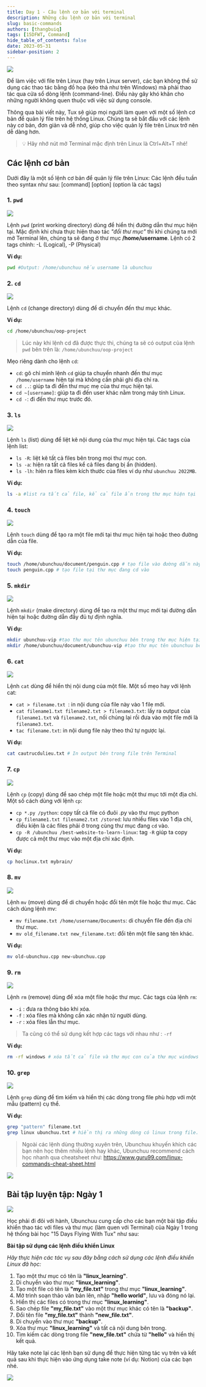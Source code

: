 ```yaml
---
title: Day 1 - Câu lệnh cơ bản với terminal
description: Những câu lệnh cơ bản với terminal
slug: basic-commands
authors: [thangbuiq]
tags: [15DFWT, Command]
hide_table_of_contents: false
date: 2023-05-31
sidebar-position: 2
---
```


![](./static/day1-cover.jpg)

Để làm việc với file trên Linux (hay trên Linux server), các bạn không thể sử dụng các thao tác bằng đồ họa (kéo thả như trên Windows) mà phải thao tác qua cửa sổ dòng lệnh (command-line). Điều này gây khó khăn cho những người không quen thuộc với việc sử dụng console.

Thông qua bài viết này, Tux sẽ giúp mọi người làm quen với một số lệnh cơ bản để quản lý file trên hệ thống Linux. Chúng ta sẽ bắt đầu với các lệnh này cơ bản, đơn giản và dễ nhớ, giúp cho việc quản lý file trên Linux trở nên dễ dàng hơn.

> :bulb: Hãy nhớ nút mở Terminal mặc định trên Linux là Ctrl+Alt+T nhé!



## Các lệnh cơ bản

Dưới đây là một số lệnh cơ bản để quản lý file trên Linux:
Các lệnh đều tuần theo syntax như sau: [command] [option] (option là các tags)

### 1. `pwd`

![](./static/day1-pwd.jpg)

Lệnh `pwd` (print working directory) dùng để hiển thị đường dẫn thư mục hiện tại. Mặc định khi chưa thực hiện thao tác *"đổi thư mục"* thì khi chúng ta mới mở Terminal lên, chúng ta sẽ đang ở thư mục **/home/username**.
Lệnh có 2 tags chính: -L (Logical), -P (Physical)

**Ví dụ:**

```bash
pwd #Output: /home/ubunchuu nếu username là ubunchuu
```

### 2. `cd`

![](./static/day1-cd.jpg)

Lệnh `cd` (change directory) dùng để di chuyển đến thư mục khác.

**Ví dụ:**

```bash
cd /home/ubunchuu/oop-project
```
> Lúc này khi lệnh cd đã được thực thi, chúng ta sẽ có output của lệnh `pwd` bên trên là: `/home/ubunchuu/oop-project`

Mẹo riêng dành cho lệnh `cd`:
- `cd`: gõ chỉ mình lệnh `cd` giúp ta chuyển nhanh đến thư mục `/home/username` hiện tại mà không cần phải ghi địa chỉ ra.
- `cd ..`: giúp ta đi đến thư mục mẹ của thư mục hiện tại.
- `cd ~[username]`: giúp ta đi đến user khác nằm trong máy tính Linux.
- `cd -`: đi đến thư mục trước đó.

### 3. `ls`

![](./static/day1-ls.jpg)

Lệnh `ls` (list) dùng để liệt kê nội dung của thư mục hiện tại.
Các tags của lệnh list:
- `ls -R`: liệt kê tất cả files bên trong mọi thư mục con.
- `ls -a`: hiện ra tất cả files kể cả files đang bị ẩn (hidden).
- `ls -lh`: hiên ra files kèm kích thước của files ví dụ như `ubunchuu 2022MB`.

**Ví dụ:**

```bash
ls -a #list ra tất cả file, kể cả file ẩn trong thư mục hiện tại
```

### 4. `touch`

![](./static/day1-touch.jpg)

Lệnh `touch` dùng để tạo ra một file mới tại thư mục hiện tại hoặc theo đường dẫn của file.

**Ví dụ:**

```bash
touch /home/ubunchuu/document/penguin.cpp # tạo file vào đường dẫn này
touch penguin.cpp # tạo file tại thư mục đang cd vào
```

### 5. `mkdir`

![](./static/day1-mkdir.jpg)

Lệnh `mkdir` (make directory) dùng để tạo ra một thư mục mới tại đường dẫn hiện tại hoặc đường dẫn đầy đủ tự định nghĩa.

**Ví dụ:**

```bash
mkdir ubunchuu-vip #tạo thư mục tên ubunchuu bên trong thư mục hiện tại
mkdir /home/ubunchuu/document/ubunchuu-vip #tạo thư mục tên ubunchuu bên trong thư mục hiện tại
```

### 6. `cat`

![](./static/day1-cat.jpg)

Lệnh `cat` dùng để hiển thị nội dung của một file.
Một số mẹo hay với lệnh cat:
- `cat > filename.txt `: in nội dung của file này vào 1 file mới.
- `cat filename1.txt filename2.txt > filename3.txt`: lấy ra output của `filename1.txt` và `filename2.txt`, nối chúng lại rồi đưa vào một file mới là `filename3.txt`.
- `tac filename.txt`: in nội dung file này theo thứ tự ngược lại.

**Ví dụ:**

```bash
cat cautrucdulieu.txt # In output bên trong file trên Terminal
```

### 7. `cp`

![](./static/day1-cp.jpg)

Lệnh `cp` (copy) dùng để sao chép một file hoặc một thư mục tới một địa chỉ.
Một số cách dùng với lệnh `cp`:
- `cp *.py /python`: copy tất cả file có đuôi .py vào thư mục python
- `cp filename1.txt filename2.txt /stored`: lưu nhiều files vào 1 địa chỉ, điều kiện là các files phải ở trong cùng thư mục đang `cd` vào.
- `cp -R /ubunchuu /best-website-to-learn-linux`: tag `-R` giúp ta copy được cả một thư mục vào một địa chỉ xác định.

**Ví dụ:**

```bash
cp hoclinux.txt mybrain/
```

### 8. `mv`

![](./static/day1-mv.jpg)

Lệnh `mv` (move) dùng để di chuyển hoặc đổi tên một file hoặc thư mục.
Các cách dùng lệnh mv:
- `mv filename.txt /home/username/Documents`: di chuyển file đến địa chỉ thư mục.
- `mv old_filename.txt new_filename.txt`: đổi tên một file sang tên khác.

**Ví dụ:**
```bash
mv old-ubunchuu.cpp new-ubunchuu.cpp
```

### 9. `rm`

![](./static/day1-rm.jpg)

Lệnh `rm` (remove) dùng để xóa một file hoặc thư mục.
Các tags của lệnh `rm`:
* `-i` : đưa ra thông báo khi xóa.
* `-f` : xóa files mà không cần xác nhận từ người dùng.
* `-r` : xóa files lẫn thư mục.
> Ta cũng có thể sử dụng kết hợp các tags với nhau như : `-rf`

**Ví dụ:**

```bash
rm -rf windows # xóa tất cả file và thư mục con của thư mục windows
```

### 10. `grep`

![](./static/day1-grep.jpg)

Lệnh `grep` dùng để tìm kiếm và hiển thị các dòng trong file phù hợp với một mẫu (pattern) cụ thể.

**Ví dụ:**

```bash
grep "pattern" filename.txt
grep linux ubunchuu.txt # hiển thị ra những dòng có linux trong file.
```

> Ngoài các lệnh dùng thường xuyên trên, Ubunchuu khuyến khích các bạn nên học thêm nhiều lệnh hay khác, Ubunchuu recommend cách học nhanh qua cheatsheet như: https://www.guru99.com/linux-commands-cheat-sheet.html

![](./static/day1-recommend.jpg)

## Bài tập luyện tập: Ngày 1

![](https://hackmd.io/_uploads/B1ic3C4U3.png)

Học phải đi đôi với hành, Ubunchuu cung cấp cho các bạn một bài tập điều khiển thao tác với files và thư mục (làm quen với Terminal) của Ngày 1 trong hệ thống bài học "15 Days Flying With Tux" như sau:

**Bài tập sử dụng các lệnh điều khiển Linux**

*Hãy thực hiện các tác vụ sau đây bằng cách sử dụng các lệnh điều khiển Linux đã học:*

1. Tạo một thư mục có tên là **"linux_learning"**.
1. Di chuyển vào thư mục **"linux_learning"**.
1. Tạo một file có tên là **"my_file.txt"** trong thư mục **"linux_learning"**.
1. Mở trình soạn thảo văn bản lên, nhập **"hello world"**, lưu và đóng nó lại.
1. Hiển thị các files có trong thư mục **"linux_learning"**.
1. Sao chép file **"my_file.txt"** vào một thư mục khác có tên là **"backup"**.
1. Đổi tên file **"my_file.txt"** thành **"new_file.txt"**.
1. Di chuyển vào thư mục **"backup"**.
1. Xóa thư mục **"linux_learning"** và tất cả nội dung bên trong.
1. Tìm kiếm các dòng trong file **"new_file.txt"** chứa từ **"hello"** và hiển thị kết quả.

Hãy take note lại các lệnh bạn sử dụng để thực hiện từng tác vụ trên và kết quả sau khi thực hiện vào ứng dụng take note (ví dụ: Notion) của các bạn nhé. 

![](./static/day1-end.jpg)